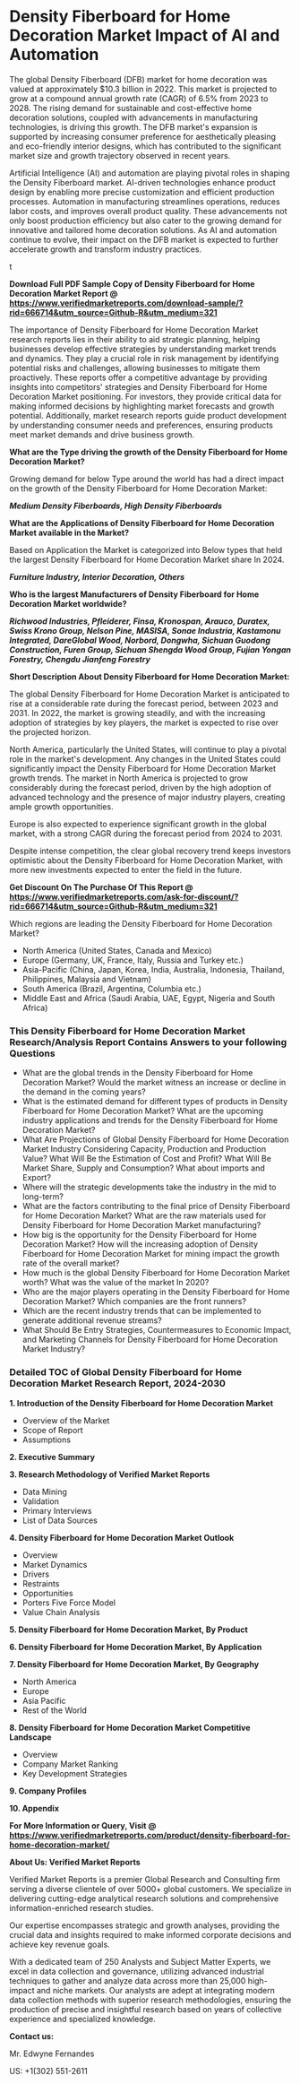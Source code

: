 <meta name="title" content="Global Density Fiberboard for Home Decoration Market Impact of AI and Automation"><meta name="description" content="The global Density Fiberboard (DFB) market for home decoration was valued at approximately $10.3 billion in 2022. This market is projected to grow at a compound annual"><meta name="title" content="Density Fiberboard for Home Decoration Market Size, Share, Scope, Trends, Growth, Opportunities, Analysis, Forecast"><h1>Density Fiberboard for Home Decoration Market Impact of AI and Automation</h1><p>The global Density Fiberboard (DFB) market for home decoration was valued at approximately $10.3 billion in 2022. This market is projected to grow at a compound annual growth rate (CAGR) of 6.5% from 2023 to 2028. The rising demand for sustainable and cost-effective home decoration solutions, coupled with advancements in manufacturing technologies, is driving this growth. The DFB market's expansion is supported by increasing consumer preference for aesthetically pleasing and eco-friendly interior designs, which has contributed to the significant market size and growth trajectory observed in recent years.</p><p>Artificial Intelligence (AI) and automation are playing pivotal roles in shaping the Density Fiberboard market. AI-driven technologies enhance product design by enabling more precise customization and efficient production processes. Automation in manufacturing streamlines operations, reduces labor costs, and improves overall product quality. These advancements not only boost production efficiency but also cater to the growing demand for innovative and tailored home decoration solutions. As AI and automation continue to evolve, their impact on the DFB market is expected to further accelerate growth and transform industry practices.</p>t</p><p id="" class=""><strong>Download Full PDF Sample Copy of Density Fiberboard for Home Decoration Market Report @ <a href="https://www.verifiedmarketreports.com/download-sample/?rid=666714&utm_source=Github-R&utm_medium=321" target="_blank">https://www.verifiedmarketreports.com/download-sample/?rid=666714&utm_source=Github-R&utm_medium=321</a></strong></p><p>The importance of&nbsp;Density Fiberboard for Home Decoration Market research reports lies in their ability to aid strategic planning, helping businesses develop effective strategies by understanding market trends and dynamics. They play a crucial role in risk management by identifying potential risks and challenges, allowing businesses to mitigate them proactively. These reports offer a competitive advantage by providing insights into competitors' strategies and Density Fiberboard for Home Decoration Market positioning. For investors, they provide critical data for making informed decisions by highlighting market forecasts and growth potential. Additionally, market research reports guide product development by understanding consumer needs and preferences, ensuring products meet market demands and drive business growth.</p><p><strong>What are the&nbsp;Type driving the growth of the Density Fiberboard for Home Decoration Market?</strong></p><p id="" class="">Growing demand for below Type around the world has had a direct impact on the growth of the Density Fiberboard for Home Decoration Market:</p><em><strong>Medium Density Fiberboards, High Density Fiberboards</strong></em></p><strong>What are the&nbsp;Applications&nbsp;of Density Fiberboard for Home Decoration Market available in the Market?</strong></p><p id="" class="">Based on Application the Market is categorized into Below types that held the largest Density Fiberboard for Home Decoration Market share In 2024.</p><em><strong>Furniture Industry, Interior Decoration, Others</strong></em></p><strong>Who is the largest Manufacturers of Density Fiberboard for Home Decoration Market worldwide?</strong></p><p><em><strong>Richwood Industries, Pfleiderer, Finsa, Kronospan, Arauco, Duratex, Swiss Krono Group, Nelson Pine, MASISA, Sonae Industria, Kastamonu Integrated, DareGlobal Wood, Norbord, Dongwha, Sichuan Guodong Construction, Furen Group, Sichuan Shengda Wood Group, Fujian Yongan Forestry, Chengdu Jianfeng Forestry</strong></em></p><p id="" class=""><strong>Short Description About Density Fiberboard for Home Decoration Market:</strong></p><p>The global Density Fiberboard for Home Decoration Market is anticipated to rise at a considerable rate during the forecast period, between 2023 and 2031. In 2022, the market is growing steadily, and with the increasing adoption of strategies by key players, the market is expected to rise over the projected horizon.</p><p>North America, particularly the United States, will continue to play a pivotal role in the market's development. Any changes in the United States could significantly impact the Density Fiberboard for Home Decoration Market growth trends. The market in North America is projected to grow considerably during the forecast period, driven by the high adoption of advanced technology and the presence of major industry players, creating ample growth opportunities.</p><p>Europe is also expected to experience significant growth in the global market, with a strong CAGR during the forecast period from 2024 to 2031.</p><p>Despite intense competition, the clear global recovery trend keeps investors optimistic about the Density Fiberboard for Home Decoration Market, with more new investments expected to enter the field in the future.</p><p id="" class=""><strong>Get Discount On The Purchase Of This Report @ <a href="https://www.verifiedmarketreports.com/ask-for-discount/?rid=666714&utm_source=Github-R&utm_medium=321" target="_blank">https://www.verifiedmarketreports.com/ask-for-discount/?rid=666714&utm_source=Github-R&utm_medium=321</a></strong></p>Which regions are leading the Density Fiberboard for Home Decoration Market?</p><ul><li>North America (United States, Canada and Mexico)</li><li>Europe (Germany, UK, France, Italy, Russia and Turkey etc.)</li><li>Asia-Pacific (China, Japan, Korea, India, Australia, Indonesia, Thailand, Philippines, Malaysia and Vietnam)</li><li>South America (Brazil, Argentina, Columbia etc.)</li><li>Middle East and Africa (Saudi Arabia, UAE, Egypt, Nigeria and South Africa)</li></ul><h3 id="" class="">This Density Fiberboard for Home Decoration Market Research/Analysis Report Contains Answers to your following Questions</h3><ul><li>What are the global trends in the Density Fiberboard for Home Decoration Market? Would the market witness an increase or decline in the demand in the coming years?</li><li>What is the estimated demand for different types of products in Density Fiberboard for Home Decoration Market? What are the upcoming industry applications and trends for the Density Fiberboard for Home Decoration Market?</li><li>What Are Projections of Global Density Fiberboard for Home Decoration Market Industry Considering Capacity, Production and Production Value? What Will Be the Estimation of Cost and Profit? What Will Be Market Share, Supply and Consumption? What about imports and Export?</li><li>Where will the strategic developments take the industry in the mid to long-term?</li><li>What are the factors contributing to the final price of Density Fiberboard for Home Decoration Market? What are the raw materials used for Density Fiberboard for Home Decoration Market manufacturing?</li><li>How big is the opportunity for the Density Fiberboard for Home Decoration Market? How will the increasing adoption of Density Fiberboard for Home Decoration Market for mining impact the growth rate of the overall market?</li><li>How much is the global Density Fiberboard for Home Decoration Market worth? What was the value of the market In 2020?</li><li>Who are the major players operating in the Density Fiberboard for Home Decoration Market? Which companies are the front runners?</li><li>Which are the recent industry trends that can be implemented to generate additional revenue streams?</li><li>What Should Be Entry Strategies, Countermeasures to Economic Impact, and Marketing Channels for Density Fiberboard for Home Decoration Market Industry?</li></ul><h3 id="" class="">Detailed TOC of Global Density Fiberboard for Home Decoration Market Research Report, 2024-2030</h3><p id="" class=""><strong>1. Introduction of the Density Fiberboard for Home Decoration Market</strong></p><ul><li>Overview of the Market</li><li>Scope of Report</li><li>Assumptions</li></ul><p id="" class=""><strong>2. Executive Summary</strong></p><p id="" class=""><strong>3. Research Methodology of Verified Market Reports</strong></p><ul><li>Data Mining</li><li>Validation</li><li>Primary Interviews</li><li>List of Data Sources</li></ul><p id="" class=""><strong>4. Density Fiberboard for Home Decoration Market Outlook</strong></p><ul><li>Overview</li><li>Market Dynamics</li><li>Drivers</li><li>Restraints</li><li>Opportunities</li><li>Porters Five Force Model</li><li>Value Chain Analysis</li></ul><p id="" class=""><strong>5. Density Fiberboard for Home Decoration Market, By Product</strong></p><p id="" class=""><strong>6. Density Fiberboard for Home Decoration Market, By Application</strong></p><p id="" class=""><strong>7. Density Fiberboard for Home Decoration Market, By Geography</strong></p><ul><li>North America</li><li>Europe</li><li>Asia Pacific</li><li>Rest of the World</li></ul><p id="" class=""><strong>8. Density Fiberboard for Home Decoration Market Competitive Landscape</strong></p><ul><li>Overview</li><li>Company Market Ranking</li><li>Key Development Strategies</li></ul><p id="" class=""><strong>9. Company Profiles</strong></p><p id="" class=""><strong>10. Appendix</strong></p><p id="" class=""><strong>For More Information or Query, Visit @ <a href="https://www.verifiedmarketreports.com/product/density-fiberboard-for-home-decoration-market/" target="_blank">https://www.verifiedmarketreports.com/product/density-fiberboard-for-home-decoration-market/</a></strong></p><p id="" class=""><strong>About Us: Verified Market Reports</strong></p><p id="" class="">Verified Market Reports is a premier Global Research and Consulting firm serving a diverse clientele of over 5000+ global customers. We specialize in delivering cutting-edge analytical research solutions and comprehensive information-enriched research studies.</p><p id="" class="">Our expertise encompasses strategic and growth analyses, providing the crucial data and insights required to make informed corporate decisions and achieve key revenue goals.</p><p id="" class="">With a dedicated team of 250 Analysts and Subject Matter Experts, we excel in data collection and governance, utilizing advanced industrial techniques to gather and analyze data across more than 25,000 high-impact and niche markets. Our analysts are adept at integrating modern data collection methods with superior research methodologies, ensuring the production of precise and insightful research based on years of collective experience and specialized knowledge.</p><p id="" class=""><strong>Contact us:</strong></p><p id="" class="">Mr. Edwyne Fernandes</p><p id="" class="">US: +1(302) 551-2611</p>